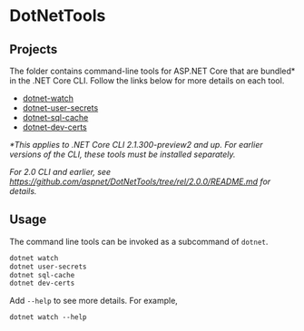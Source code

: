 DotNetTools
===========

## Projects

The folder contains command-line tools for ASP.NET Core that are bundled* in the .NET Core CLI. Follow the links below for more details on each tool.

 - [dotnet-watch](dotnet-watch/README.md)
 - [dotnet-user-secrets](dotnet-user-secrets/README.md)
 - [dotnet-sql-cache](dotnet-sql-cache/README.md)
 - [dotnet-dev-certs](dotnet-dev-certs/README.md)

*\*This applies to .NET Core CLI 2.1.300-preview2 and up. For earlier versions of the CLI, these tools must be installed separately.*

*For 2.0 CLI and earlier, see <https://github.com/aspnet/DotNetTools/tree/rel/2.0.0/README.md> for details.*

## Usage

The command line tools can be invoked as a subcommand of `dotnet`.

```sh
dotnet watch
dotnet user-secrets
dotnet sql-cache
dotnet dev-certs
```

Add `--help` to see more details. For example,

```
dotnet watch --help
```
